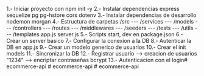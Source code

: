 1.- Iniciar proyecto con npm init -y
2.- Instalar dependencias express sequelize pg pg-hstore cors dotenv
3.- Instalar dependencias de desarrollo nodemon morgan
4.- Estructura de carpetas
    /src
    --- /services
    --- /models
    --- /controllers
    --- /routes
    --- /middlewares
    --- /seeders
    --- /tests
    --- /utils
    --- /templates
        app.js
        server.js
5.- Scripts start, dev en package.json
6.- Crear un server basico
7.- Configurar la conexion a la DB
8.- Autenticar la DB en app.js
9.- Crear un modelo generico de usuarios
10.- Crear el init models
11.- Sincronizar la DB
12.- Registrar usuario --> creacion de usuarios
        "1234" --> encriptar contraseñas
        bcrypt
13.- Autenticacion con el login#   e c o m m e r c e - a p i  
 #   e c o m m e r c e - a p i  
 #   e c o m m e r c e - a p i  
 